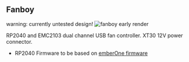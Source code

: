 ## Fanboy
warning: currently untested design!
![fanboy early render](doc/render.png)

RP2040 and EMC2103 dual channel USB fan controller. XT30 12V power connector.

- RP2040 Firmware to be based on [emberOne firmware](https://github.com/The-256-Foundation/ember-one-firmware)
